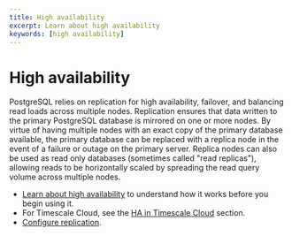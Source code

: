 ```yaml
---
title: High availability
excerpt: Learn about high availability
keywords: [high availability]
---
```


# High availability
PostgreSQL relies on replication for high availability, failover, and balancing
read loads across multiple nodes. Replication ensures that data written to the
primary PostgreSQL database is mirrored on one or more nodes. By virtue of
having multiple nodes with an exact copy of the primary database available, the
primary database can be replaced with a replica node in the event of a failure
or outage on the primary server. Replica nodes can also be used as read only
databases (sometimes called "read replicas"), allowing reads to be horizontally
scaled by spreading the read query volume across multiple nodes.

*   [Learn about high availability][about-ha] to understand how it works
    before you begin using it.
*   For Timescale Cloud, see the [HA in Timescale Cloud][cloud-ha] section.
*   [Configure replication][replication-enable].

[about-ha]: /timescaledb/:currentVersion:/how-to-guides/replication-and-ha/about-ha/
[cloud-ha]: /cloud/:currentVersion:/high-availability/
[replication-enable]: /timescaledb/:currentVersion:/how-to-guides/replication-and-ha/configure-replication/
